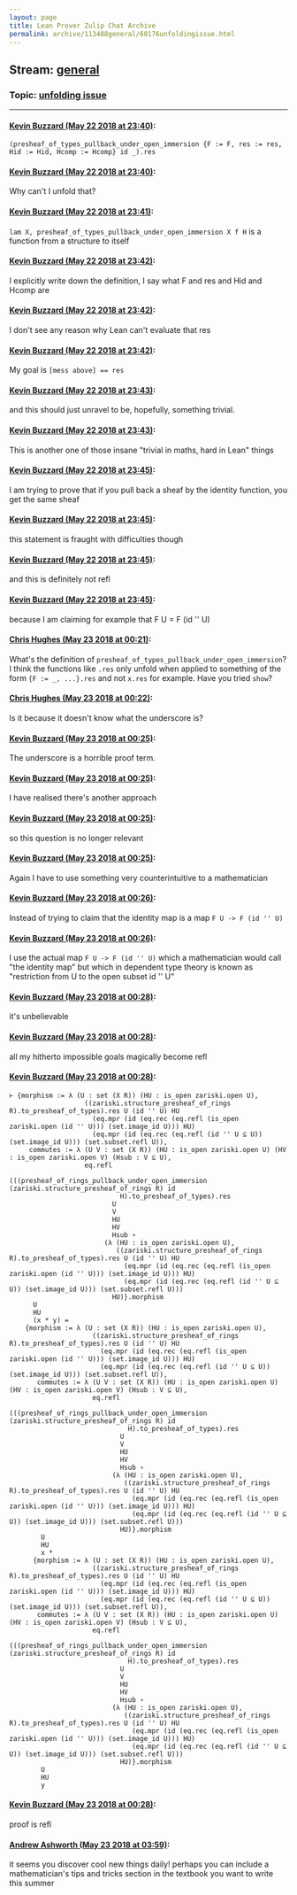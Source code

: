 ```yaml
---
layout: page
title: Lean Prover Zulip Chat Archive 
permalink: archive/113488general/68176unfoldingissue.html
---
```


## Stream: [general](index.html)
### Topic: [unfolding issue](68176unfoldingissue.html)

---

#### [Kevin Buzzard (May 22 2018 at 23:40)](https://leanprover.zulipchat.com/#narrow/stream/113488-general/topic/unfolding%20issue/near/126947033):
`(presheaf_of_types_pullback_under_open_immersion {F := F, res := res, Hid := Hid, Hcomp := Hcomp} id _).res`

#### [Kevin Buzzard (May 22 2018 at 23:40)](https://leanprover.zulipchat.com/#narrow/stream/113488-general/topic/unfolding%20issue/near/126947036):
Why can't I unfold that?

#### [Kevin Buzzard (May 22 2018 at 23:41)](https://leanprover.zulipchat.com/#narrow/stream/113488-general/topic/unfolding%20issue/near/126947054):
`lam X, presheaf_of_types_pullback_under_open_immersion X f H` is a function from a structure to itself

#### [Kevin Buzzard (May 22 2018 at 23:42)](https://leanprover.zulipchat.com/#narrow/stream/113488-general/topic/unfolding%20issue/near/126947111):
I explicitly write down the definition, I say what F and res and Hid and Hcomp are

#### [Kevin Buzzard (May 22 2018 at 23:42)](https://leanprover.zulipchat.com/#narrow/stream/113488-general/topic/unfolding%20issue/near/126947116):
I don't see any reason why Lean can't evaluate that res

#### [Kevin Buzzard (May 22 2018 at 23:42)](https://leanprover.zulipchat.com/#narrow/stream/113488-general/topic/unfolding%20issue/near/126947121):
My goal is `[mess above] == res`

#### [Kevin Buzzard (May 22 2018 at 23:43)](https://leanprover.zulipchat.com/#narrow/stream/113488-general/topic/unfolding%20issue/near/126947128):
and this should just unravel to be, hopefully, something trivial.

#### [Kevin Buzzard (May 22 2018 at 23:43)](https://leanprover.zulipchat.com/#narrow/stream/113488-general/topic/unfolding%20issue/near/126947148):
This is another one of those insane "trivial in maths, hard in Lean" things

#### [Kevin Buzzard (May 22 2018 at 23:45)](https://leanprover.zulipchat.com/#narrow/stream/113488-general/topic/unfolding%20issue/near/126947234):
I am trying to prove that if you pull back a sheaf by the identity function, you get the same sheaf

#### [Kevin Buzzard (May 22 2018 at 23:45)](https://leanprover.zulipchat.com/#narrow/stream/113488-general/topic/unfolding%20issue/near/126947235):
this statement is fraught with difficulties though

#### [Kevin Buzzard (May 22 2018 at 23:45)](https://leanprover.zulipchat.com/#narrow/stream/113488-general/topic/unfolding%20issue/near/126947236):
and this is definitely not refl

#### [Kevin Buzzard (May 22 2018 at 23:45)](https://leanprover.zulipchat.com/#narrow/stream/113488-general/topic/unfolding%20issue/near/126947238):
because I am claiming for example that F U = F (id '' U)

#### [Chris Hughes (May 23 2018 at 00:21)](https://leanprover.zulipchat.com/#narrow/stream/113488-general/topic/unfolding%20issue/near/126948909):
What's the definition of `presheaf_of_types_pullback_under_open_immersion`? I think the functions like `.res` only unfold when applied to something of the form `{F := _, ...}.res` and not  `x.res` for example. Have you tried `show`?

#### [Chris Hughes (May 23 2018 at 00:22)](https://leanprover.zulipchat.com/#narrow/stream/113488-general/topic/unfolding%20issue/near/126948980):
Is it because it doesn't know what the underscore is?

#### [Kevin Buzzard (May 23 2018 at 00:25)](https://leanprover.zulipchat.com/#narrow/stream/113488-general/topic/unfolding%20issue/near/126949066):
The underscore is a horrible proof term.

#### [Kevin Buzzard (May 23 2018 at 00:25)](https://leanprover.zulipchat.com/#narrow/stream/113488-general/topic/unfolding%20issue/near/126949069):
I have realised there's another approach

#### [Kevin Buzzard (May 23 2018 at 00:25)](https://leanprover.zulipchat.com/#narrow/stream/113488-general/topic/unfolding%20issue/near/126949071):
so this question is no longer relevant

#### [Kevin Buzzard (May 23 2018 at 00:25)](https://leanprover.zulipchat.com/#narrow/stream/113488-general/topic/unfolding%20issue/near/126949077):
Again I have to use something very counterintuitive to a mathematician

#### [Kevin Buzzard (May 23 2018 at 00:26)](https://leanprover.zulipchat.com/#narrow/stream/113488-general/topic/unfolding%20issue/near/126949115):
Instead of trying to claim that the identity map is a map `F U -> F (id '' U)`

#### [Kevin Buzzard (May 23 2018 at 00:26)](https://leanprover.zulipchat.com/#narrow/stream/113488-general/topic/unfolding%20issue/near/126949141):
I use the actual map `F U -> F (id '' U)` which a mathematician would call "the identity map" but which in dependent type theory is known as "restriction from U to the open subset id '' U"

#### [Kevin Buzzard (May 23 2018 at 00:28)](https://leanprover.zulipchat.com/#narrow/stream/113488-general/topic/unfolding%20issue/near/126949220):
it's unbelievable

#### [Kevin Buzzard (May 23 2018 at 00:28)](https://leanprover.zulipchat.com/#narrow/stream/113488-general/topic/unfolding%20issue/near/126949230):
all my hitherto impossible goals magically become refl

#### [Kevin Buzzard (May 23 2018 at 00:28)](https://leanprover.zulipchat.com/#narrow/stream/113488-general/topic/unfolding%20issue/near/126949245):
```
⊢ {morphism := λ (U : set (X R)) (HU : is_open zariski.open U),
                   ((zariski.structure_presheaf_of_rings R).to_presheaf_of_types).res U (id '' U) HU
                     (eq.mpr (id (eq.rec (eq.refl (is_open zariski.open (id '' U))) (set.image_id U))) HU)
                     (eq.mpr (id (eq.rec (eq.refl (id '' U ⊆ U)) (set.image_id U))) (set.subset.refl U)),
     commutes := λ (U V : set (X R)) (HU : is_open zariski.open U) (HV : is_open zariski.open V) (Hsub : V ⊆ U),
                   eq.refl
                     (((presheaf_of_rings_pullback_under_open_immersion (zariski.structure_presheaf_of_rings R) id
                            H).to_presheaf_of_types).res
                          U
                          V
                          HU
                          HV
                          Hsub ∘
                        (λ (HU : is_open zariski.open U),
                           ((zariski.structure_presheaf_of_rings R).to_presheaf_of_types).res U (id '' U) HU
                             (eq.mpr (id (eq.rec (eq.refl (is_open zariski.open (id '' U))) (set.image_id U))) HU)
                             (eq.mpr (id (eq.rec (eq.refl (id '' U ⊆ U)) (set.image_id U))) (set.subset.refl U)))
                          HU)}.morphism
      U
      HU
      (x * y) =
    {morphism := λ (U : set (X R)) (HU : is_open zariski.open U),
                     ((zariski.structure_presheaf_of_rings R).to_presheaf_of_types).res U (id '' U) HU
                       (eq.mpr (id (eq.rec (eq.refl (is_open zariski.open (id '' U))) (set.image_id U))) HU)
                       (eq.mpr (id (eq.rec (eq.refl (id '' U ⊆ U)) (set.image_id U))) (set.subset.refl U)),
       commutes := λ (U V : set (X R)) (HU : is_open zariski.open U) (HV : is_open zariski.open V) (Hsub : V ⊆ U),
                     eq.refl
                       (((presheaf_of_rings_pullback_under_open_immersion (zariski.structure_presheaf_of_rings R) id
                              H).to_presheaf_of_types).res
                            U
                            V
                            HU
                            HV
                            Hsub ∘
                          (λ (HU : is_open zariski.open U),
                             ((zariski.structure_presheaf_of_rings R).to_presheaf_of_types).res U (id '' U) HU
                               (eq.mpr (id (eq.rec (eq.refl (is_open zariski.open (id '' U))) (set.image_id U))) HU)
                               (eq.mpr (id (eq.rec (eq.refl (id '' U ⊆ U)) (set.image_id U))) (set.subset.refl U)))
                            HU)}.morphism
        U
        HU
        x *
      {morphism := λ (U : set (X R)) (HU : is_open zariski.open U),
                     ((zariski.structure_presheaf_of_rings R).to_presheaf_of_types).res U (id '' U) HU
                       (eq.mpr (id (eq.rec (eq.refl (is_open zariski.open (id '' U))) (set.image_id U))) HU)
                       (eq.mpr (id (eq.rec (eq.refl (id '' U ⊆ U)) (set.image_id U))) (set.subset.refl U)),
       commutes := λ (U V : set (X R)) (HU : is_open zariski.open U) (HV : is_open zariski.open V) (Hsub : V ⊆ U),
                     eq.refl
                       (((presheaf_of_rings_pullback_under_open_immersion (zariski.structure_presheaf_of_rings R) id
                              H).to_presheaf_of_types).res
                            U
                            V
                            HU
                            HV
                            Hsub ∘
                          (λ (HU : is_open zariski.open U),
                             ((zariski.structure_presheaf_of_rings R).to_presheaf_of_types).res U (id '' U) HU
                               (eq.mpr (id (eq.rec (eq.refl (is_open zariski.open (id '' U))) (set.image_id U))) HU)
                               (eq.mpr (id (eq.rec (eq.refl (id '' U ⊆ U)) (set.image_id U))) (set.subset.refl U)))
                            HU)}.morphism
        U
        HU
        y
```

#### [Kevin Buzzard (May 23 2018 at 00:28)](https://leanprover.zulipchat.com/#narrow/stream/113488-general/topic/unfolding%20issue/near/126949246):
proof is refl

#### [Andrew Ashworth (May 23 2018 at 03:59)](https://leanprover.zulipchat.com/#narrow/stream/113488-general/topic/unfolding%20issue/near/126955573):
it seems you discover cool new things daily! perhaps you can include a mathematician's tips and tricks section in the textbook you want to write this summer

